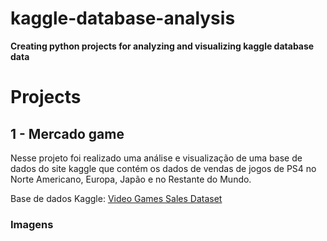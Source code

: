 # kaggle-database-analysis
**Creating python projects for analyzing and visualizing kaggle 
database data**

# Projects

## 1 - Mercado game 

Nesse projeto foi realizado uma análise e visualização de uma base de dados 
do site kaggle que contém os dados de vendas de jogos de PS4 no Norte 
Americano, Europa, Japão e no Restante do Mundo. 

Base de dados Kaggle: 
[Video Games Sales Dataset](https://www.kaggle.com/datasets/sidtwr/videogames-sales-dataset?datasetId=189386&sortBy=voteCount)

### Imagens

